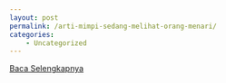 ```yaml
---
layout: post
permalink: /arti-mimpi-sedang-melihat-orang-menari/
categories:
    - Uncategorized
---
```


[Baca Selengkapnya](/03)